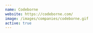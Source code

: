 ```yaml
---
name: Codeborne
website: https://codeborne.com/
image: /images/companies/codeborne.gif 
active: true
---
```

